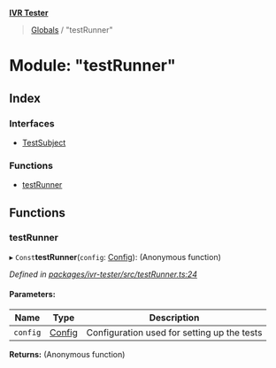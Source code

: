 **[IVR Tester](../README.md)**

> [Globals](../README.md) / "testRunner"

# Module: "testRunner"

## Index

### Interfaces

* [TestSubject](../interfaces/_testrunner_.testsubject.md)

### Functions

* [testRunner](_testrunner_.md#testrunner)

## Functions

### testRunner

▸ `Const`**testRunner**(`config`: [Config](../interfaces/_configuration_config_.config.md)): (Anonymous function)

*Defined in [packages/ivr-tester/src/testRunner.ts:24](https://github.com/SketchingDev/ivr-tester/blob/3b0e141/packages/ivr-tester/src/testRunner.ts#L24)*

#### Parameters:

Name | Type | Description |
------ | ------ | ------ |
`config` | [Config](../interfaces/_configuration_config_.config.md) | Configuration used for setting up the tests  |

**Returns:** (Anonymous function)
